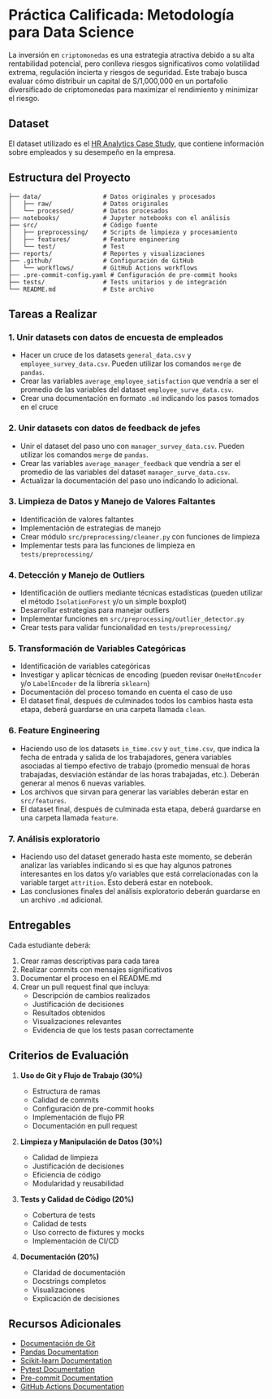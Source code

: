 # Práctica Calificada: Metodología para Data Science

La inversión en `criptomonedas` es una estrategia atractiva debido a su alta rentabilidad potencial, pero conlleva riesgos significativos como volatilidad extrema, regulación incierta y riesgos de seguridad. Este trabajo busca evaluar cómo distribuir un capital de S/1,000,000 en un portafolio diversificado de criptomonedas para maximizar el rendimiento y minimizar el riesgo.

## Dataset

El dataset utilizado es el [HR Analytics Case Study](https://www.kaggle.com/datasets/vjchoudhary7/hr-analytics-case-study/data), que contiene información sobre empleados y su desempeño en la empresa.

## Estructura del Proyecto
```
├── data/                 # Datos originales y procesados
│   ├── raw/              # Datos originales
│   └── processed/        # Datos procesados
├── notebooks/            # Jupyter notebooks con el análisis
├── src/                  # Código fuente
│   ├── preprocessing/    # Scripts de limpieza y procesamiento
│   ├── features/         # Feature engineering
│   └── test/             # Test
├── reports/              # Reportes y visualizaciones
├── .github/              # Configuración de GitHub
│   └── workflows/        # GitHub Actions workflows
├── .pre-commit-config.yaml # Configuración de pre-commit hooks
├── tests/                # Tests unitarios y de integración
└── README.md             # Este archivo
```

## Tareas a Realizar

### 1. Unir datasets con datos de encuesta de empleados
- Hacer un cruce de los datasets `general_data.csv` y `employee_survey_data.csv`. Pueden utilizar los comandos `merge` de `pandas`.
- Crear las variables `average_employee_satisfaction` que vendría a ser el promedio de las variables del dataset `employee_surve_data.csv`.
- Crear una documentación en formato `.md` indicando los pasos tomados en el cruce


### 2. Unir datasets con datos de feedback de jefes
- Unir el dataset del paso uno con `manager_survey_data.csv`. Pueden utilizar los comandos `merge` de `pandas`.
- Crear las variables `average_manager_feedback` que vendría a ser el promedio de las variables del dataset `manager_surve_data.csv`.
- Actualizar la documentación del paso uno indicando lo adicional.


### 3. Limpieza de Datos y Manejo de Valores Faltantes
- Identificación de valores faltantes
- Implementación de estrategias de manejo
- Crear módulo `src/preprocessing/cleaner.py` con funciones de limpieza
- Implementar tests para las funciones de limpieza en `tests/preprocessing/`

### 4. Detección y Manejo de Outliers
- Identificación de outliers mediante técnicas estadísticas (pueden utilizar el método
`IsolationForest` y/o un simple boxplot)
- Desarrollar estrategias para manejar outliers
- Implementar funciones en `src/preprocessing/outlier_detector.py`
- Crear tests para validar funcionalidad en `tests/preprocessing/`

### 5. Transformación de Variables Categóricas
- Identificación de variables categóricas
- Investigar y aplicar técnicas de encoding (pueden revisar `OneHotEncoder` y/o `LabelEncoder` de la librería `sklearn`)
- Documentación del proceso tomando en cuenta el caso de uso
- El dataset final, después de culminados todos los cambios hasta esta etapa, deberá guardarse en una carpeta llamada `clean`.


### 6. Feature Engineering
- Haciendo uso de los datasets `in_time.csv` y `out_time.csv`, que indica la fecha de entrada y salida de los trabajadores, genera variables asociadas al tiempo efectivo de trabajo (promedio mensual de horas trabajadas, desviación estándar de las horas trabajadas, etc.). Deberán generar al menos 6 nuevas variables.
- Los archivos que sirvan para generar las variables deberán estar en `src/features`.
- El dataset final, después de culminada esta etapa, deberá guardarse en una carpeta llamada `feature`.

### 7. Análisis exploratorio
- Haciendo uso del dataset generado hasta este momento, se deberán analizar las variables indicando si es que hay algunos patrones interesantes en los datos y/o variables que está correlacionadas con la variable target `attrition`. Esto deberá estar en notebook.
- Las conclusiones finales del análisis exploratorio deberán guardarse en un archivo `.md` adicional.


## Entregables

Cada estudiante deberá:
1. Crear ramas descriptivas para cada tarea
2. Realizar commits con mensajes significativos
3. Documentar el proceso en el README.md
4. Crear un pull request final que incluya:
   - Descripción de cambios realizados
   - Justificación de decisiones
   - Resultados obtenidos
   - Visualizaciones relevantes
   - Evidencia de que los tests pasan correctamente

## Criterios de Evaluación

1. **Uso de Git y Flujo de Trabajo (30%)**
   - Estructura de ramas
   - Calidad de commits
   - Configuración de pre-commit hooks
   - Implementación de flujo PR
   - Documentación en pull request

2. **Limpieza y Manipulación de Datos (30%)**
   - Calidad de limpieza
   - Justificación de decisiones
   - Eficiencia de código
   - Modularidad y reusabilidad

3. **Tests y Calidad de Código (20%)**
   - Cobertura de tests
   - Calidad de tests
   - Uso correcto de fixtures y mocks
   - Implementación de CI/CD

4. **Documentación (20%)**
   - Claridad de documentación
   - Docstrings completos
   - Visualizaciones
   - Explicación de decisiones

## Recursos Adicionales

- [Documentación de Git](https://git-scm.com/doc)
- [Pandas Documentation](https://pandas.pydata.org/docs/)
- [Scikit-learn Documentation](https://scikit-learn.org/stable/documentation.html)
- [Pytest Documentation](https://docs.pytest.org/)
- [Pre-commit Documentation](https://pre-commit.com/)
- [GitHub Actions Documentation](https://docs.github.com/en/actions)
